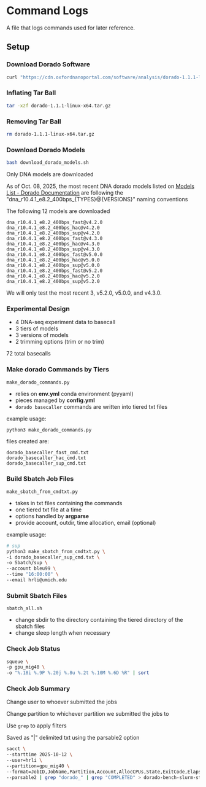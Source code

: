 # Command Logs

A file that logs commands used for later reference.

## Setup

### Download Dorado Software

```bash
curl "https://cdn.oxfordnanoportal.com/software/analysis/dorado-1.1.1-linux-x64.tar.gz" -o dorado-1.1.1-linux-x64.tar.gz
```

### Inflating Tar Ball

```bash
tar -xzf dorado-1.1.1-linux-x64.tar.gz
```

### Removing Tar Ball

```bash
rm dorado-1.1.1-linux-x64.tar.gz
```

### Download Dorado Models

```bash
bash download_dorado_models.sh
```

Only DNA models are downloaded

As of Oct. 08, 2025, the most recent DNA dorado models listed on [Models List - Dorado Documentation](https://software-docs.nanoporetech.com/dorado/latest/models/list/) are following the "dna_r10.4.1_e8.2_400bps_{TYPES}@{VERSIONS}" naming conventions

The following 12 models are downloaded

```
dna_r10.4.1_e8.2_400bps_fast@v4.2.0
dna_r10.4.1_e8.2_400bps_hac@v4.2.0
dna_r10.4.1_e8.2_400bps_sup@v4.2.0
dna_r10.4.1_e8.2_400bps_fast@v4.3.0
dna_r10.4.1_e8.2_400bps_hac@v4.3.0
dna_r10.4.1_e8.2_400bps_sup@v4.3.0
dna_r10.4.1_e8.2_400bps_fast@v5.0.0
dna_r10.4.1_e8.2_400bps_hac@v5.0.0
dna_r10.4.1_e8.2_400bps_sup@v5.0.0
dna_r10.4.1_e8.2_400bps_fast@v5.2.0
dna_r10.4.1_e8.2_400bps_hac@v5.2.0
dna_r10.4.1_e8.2_400bps_sup@v5.2.0
```

We will only test the most recent 3, v5.2.0, v5.0.0, and v4.3.0.

### Experimental Design

- 4 DNA-seq experiment data to basecall
- 3 tiers of models
- 3 versions of models
- 2 trimming options (trim or no trim)

72 total basecalls

### Make dorado Commands by Tiers

`make_dorado_commands.py`

- relies on **env.yml** conda environment (pyyaml)
- pieces managed by **config.yml**
- `dorado basecaller` commands are written into tiered txt files

example usage:

```bash
python3 make_dorado_commands.py
```

files created are:

```
dorado_basecaller_fast_cmd.txt
dorado_basecaller_hac_cmd.txt
dorado_basecaller_sup_cmd.txt
```

### Build Sbatch Job Files

`make_sbatch_from_cmdtxt.py`

- takes in txt files containing the commands
- one tiered txt file at a time
- options handled by **argparse**
- provide account, outdir, time allocation, email (optional)

example usage:

```bash
# sup
python3 make_sbatch_from_cmdtxt.py \
-i dorado_basecaller_sup_cmd.txt \
-o Sbatch/sup \
--account bleu99 \
--time "16:00:00" \
--email hrli@umich.edu
```

### Submit Sbatch Files

`sbatch_all.sh`

- change sbdir to the directory containing the tiered directory of the sbatch files
- change sleep length when necessary

### Check Job Status

```bash
squeue \
-p gpu_mig40 \
-o "%.18i %.9P %.20j %.8u %.2t %.10M %.6D %R" | sort
```

### Check Job Summary

Change user to whoever submitted the jobs

Change partition to whichever partition we submitted the jobs to

Use `grep` to apply filters

Saved as "|" delimited txt using the parsable2 option

```bash
sacct \
--starttime 2025-10-12 \
--user=hrli \
--partition=gpu_mig40 \
--format=JobID,JobName,Partition,Account,AllocCPUs,State,ExitCode,Elapsed,MaxRSS,AveRSS,ReqMem,AveDiskRead,AveDiskWrite \
--parsable2 | grep "dorado_" | grep "COMPLETED" > dorado-bench-slurm-stats.txt
```

